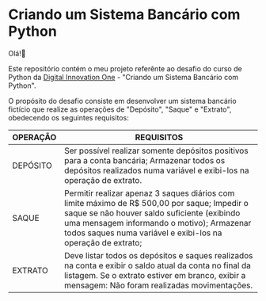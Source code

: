 # Criando um Sistema Bancário com Python
Olá!👋

Este repositório contém o meu projeto referênte ao desafio do curso de Python da [Digital Innovation One](https://web.digitalinnovation.one/home) - "Criando um Sistema Bancário com Python".

O propósito do desafio consiste em desenvolver um sistema bancário fictício que realize as operações de "Depósito", "Saque" e "Extrato", obedecendo os seguintes requisitos:

| OPERAÇÃO | REQUISITOS |
| -------- | ------ |
| DEPÓSITO | Ser possível realizar somente depósitos positivos para a conta bancária; Armazenar todos os depósitos realizados numa variável e exibi-los na operação de extrato. |
| SAQUE | Permitir realizar apenaz 3 saques diários com limite máximo de R$ 500,00 por saque; Impedir o saque se não houver saldo suficiente (exibindo uma mensagem informando o motivo); Armazenar todos saques numa variável e exibi-los na operação de extrato;|
| EXTRATO | Deve listar todos os depósitos e saques realizados na conta e exibir o saldo atual da conta no final da listagem. Se o extrato estiver em branco, exibir a mensagem: Não foram realizadas movimentações.|
